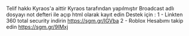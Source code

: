 Telif hakkı Kyraos'a aittir Kyraos tarafından yapılmıştır
Broadcast adlı dosyayı not defteri ile açıp html olarak kayıt edin
Destek için :
1 - Linkten  360 total security indirin
https://sgm.gr/IGVba
2 - Roblox Hesabımı takip edin
https://sgm.gr/9lMxj
